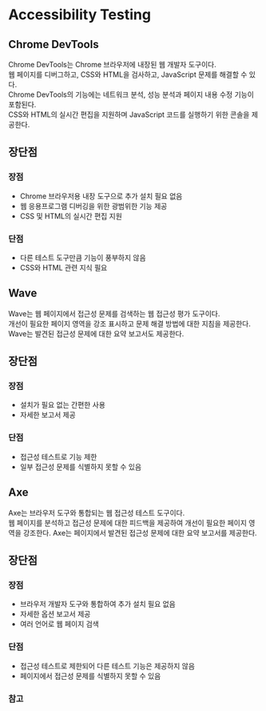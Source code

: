 # Accessibility Testing
## Chrome DevTools
Chrome DevTools는 Chrome 브라우저에 내장된 웹 개발자 도구이다.       
웹 페이지를 디버그하고, CSS와 HTML을 검사하고, JavaScript 문제를 해결할 수 있다.     
Chrome DevTools의 기능에는 네트워크 분석, 성능 분석과 페이지 내용 수정 기능이 포함된다.    
CSS와 HTML의 실시간 편집을 지원하며 JavaScript 코드를 실행하기 위한 콘솔을 제공한다.
## 장단점
### 장점
* Chrome 브라우저용 내장 도구으로 추가 설치 필요 없음
* 웹 응용프로그램 디버깅을 위한 광범위한 기능 제공
* CSS 및 HTML의 실시간 편집 지원
### 단점
* 다른 테스트 도구만큼 기능이 풍부하지 않음
* CSS와 HTML 관련 지식 필요

## Wave
Wave는 웹 페이지에서 접근성 문제를 검색하는 웹 접근성 평가 도구이다.   
개선이 필요한 페이지 영역을 강조 표시하고 문제 해결 방법에 대한 지침을 제공한다.   
Wave는 발견된 접근성 문제에 대한 요약 보고서도 제공한다.
## 장단점
### 장점
* 설치가 필요 없는 간편한 사용
* 자세한 보고서 제공
### 단점
* 접근성 테스트로 기능 제한
* 일부 접근성 문제를 식별하지 못할 수 있음

## Axe
Axe는 브라우저 도구와 통합되는 웹 접근성 테스트 도구이다.   
웹 페이지를 분석하고 접근성 문제에 대한 피드백을 제공하여 개선이 필요한 페이지 영역을 강조한다. 
Axe는 페이지에서 발견된 접근성 문제에 대한 요약 보고서를 제공한다.
## 장단점
### 장점
* 브라우저 개발자 도구와 통합하여 추가 설치 필요 없음
* 자세한 옵션 보고서 제공
* 여러 언어로 웹 페이지 검색
### 단점
* 접근성 테스트로 제한되어 다른 테스트 기능은 제공하지 않음
* 페이지에서 접근성 문제를 식별하지 못할 수 있음

### 참고
